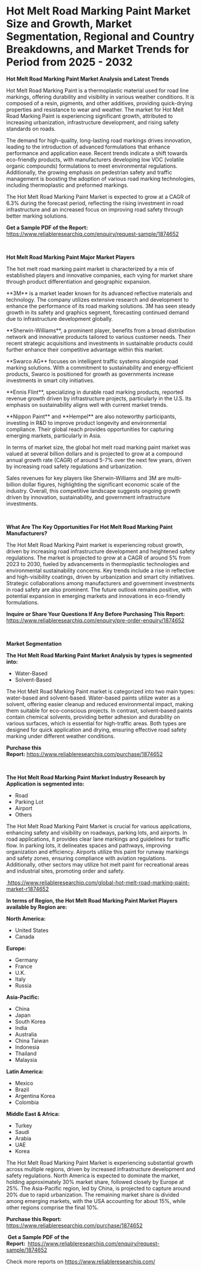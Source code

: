 <p><h1>Hot Melt Road Marking Paint Market Size and Growth, Market Segmentation, Regional and Country Breakdowns, and Market Trends for Period from 2025 -  2032</h1></p><p><strong>Hot Melt Road Marking Paint Market Analysis and Latest Trends</strong></p>
<p><p>Hot Melt Road Marking Paint is a thermoplastic material used for road line markings, offering durability and visibility in various weather conditions. It is composed of a resin, pigments, and other additives, providing quick-drying properties and resistance to wear and weather. The market for Hot Melt Road Marking Paint is experiencing significant growth, attributed to increasing urbanization, infrastructure development, and rising safety standards on roads. </p><p>The demand for high-quality, long-lasting road markings drives innovation, leading to the introduction of advanced formulations that enhance performance and application ease. Recent trends indicate a shift towards eco-friendly products, with manufacturers developing low VOC (volatile organic compounds) formulations to meet environmental regulations. Additionally, the growing emphasis on pedestrian safety and traffic management is boosting the adoption of various road marking technologies, including thermoplastic and preformed markings.</p><p>The Hot Melt Road Marking Paint Market is expected to grow at a CAGR of 6.3% during the forecast period, reflecting the rising investment in road infrastructure and an increased focus on improving road safety through better marking solutions.</p></p>
<p><strong>Get a Sample PDF of the Report:&nbsp;</strong> <a href="https://www.reliableresearchiq.com/enquiry/request-sample/1874652?utm_campaign=2284&utm_medium=2&utm_source=Github&utm_content=ia&utm_term=02042025&utm_id=hot-melt-road-marking-paint">https://www.reliableresearchiq.com/enquiry/request-sample/1874652</a></p>
<p>&nbsp;</p>
<p><strong>Hot Melt Road Marking Paint Major Market Players</strong></p>
<p><p>The hot melt road marking paint market is characterized by a mix of established players and innovative companies, each vying for market share through product differentiation and geographic expansion. </p><p>**3M** is a market leader known for its advanced reflective materials and technology. The company utilizes extensive research and development to enhance the performance of its road marking solutions. 3M has seen steady growth in its safety and graphics segment, forecasting continued demand due to infrastructure development globally.</p><p>**Sherwin-Williams**, a prominent player, benefits from a broad distribution network and innovative products tailored to various customer needs. Their recent strategic acquisitions and investments in sustainable products could further enhance their competitive advantage within this market.</p><p>**Swarco AG** focuses on intelligent traffic systems alongside road marking solutions. With a commitment to sustainability and energy-efficient products, Swarco is positioned for growth as governments increase investments in smart city initiatives.</p><p>**Ennis Flint**, specializing in durable road marking products, reported revenue growth driven by infrastructure projects, particularly in the U.S. Its emphasis on sustainability aligns well with current market trends.</p><p>**Nippon Paint** and **Hempel** are also noteworthy participants, investing in R&D to improve product longevity and environmental compliance. Their global reach provides opportunities for capturing emerging markets, particularly in Asia.</p><p>In terms of market size, the global hot melt road marking paint market was valued at several billion dollars and is projected to grow at a compound annual growth rate (CAGR) of around 5-7% over the next few years, driven by increasing road safety regulations and urbanization.</p><p>Sales revenues for key players like Sherwin-Williams and 3M are multi-billion dollar figures, highlighting the significant economic scale of the industry. Overall, this competitive landscape suggests ongoing growth driven by innovation, sustainability, and government infrastructure investments.</p></p>
<p>&nbsp;</p>
<p><strong>What Are The Key Opportunities For Hot Melt Road Marking Paint Manufacturers?</strong></p>
<p><p>The Hot Melt Road Marking Paint market is experiencing robust growth, driven by increasing road infrastructure development and heightened safety regulations. The market is projected to grow at a CAGR of around 5% from 2023 to 2030, fueled by advancements in thermoplastic technologies and environmental sustainability concerns. Key trends include a rise in reflective and high-visibility coatings, driven by urbanization and smart city initiatives. Strategic collaborations among manufacturers and government investments in road safety are also prominent. The future outlook remains positive, with potential expansion in emerging markets and innovations in eco-friendly formulations.</p></p>
<p><strong>Inquire or Share Your Questions If Any Before Purchasing This Report:</strong> <a href="https://www.reliableresearchiq.com/enquiry/pre-order-enquiry/1874652?utm_campaign=2284&utm_medium=2&utm_source=Github&utm_content=ia&utm_term=02042025&utm_id=hot-melt-road-marking-paint">https://www.reliableresearchiq.com/enquiry/pre-order-enquiry/1874652</a></p>
<p>&nbsp;</p>
<p><strong>Market Segmentation</strong></p>
<p><strong>The Hot Melt Road Marking Paint Market Analysis by types is segmented into:</strong></p>
<p><ul><li>Water-Based</li><li>Solvent-Based</li></ul></p>
<p><p>The Hot Melt Road Marking Paint market is categorized into two main types: water-based and solvent-based. Water-based paints utilize water as a solvent, offering easier cleanup and reduced environmental impact, making them suitable for eco-conscious projects. In contrast, solvent-based paints contain chemical solvents, providing better adhesion and durability on various surfaces, which is essential for high-traffic areas. Both types are designed for quick application and drying, ensuring effective road safety marking under different weather conditions.</p></p>
<p><strong>Purchase this Report:&nbsp;</strong><a href="https://www.reliableresearchiq.com/purchase/1874652?utm_campaign=2284&utm_medium=2&utm_source=Github&utm_content=ia&utm_term=02042025&utm_id=hot-melt-road-marking-paint">https://www.reliableresearchiq.com/purchase/1874652</a></p>
<p>&nbsp;</p>
<p><strong>The Hot Melt Road Marking Paint Market Industry Research by Application is segmented into:</strong></p>
<p><ul><li>Road</li><li>Parking Lot</li><li>Airport</li><li>Others</li></ul></p>
<p><p>The Hot Melt Road Marking Paint Market is crucial for various applications, enhancing safety and visibility on roadways, parking lots, and airports. In road applications, it provides clear lane markings and guidelines for traffic flow. In parking lots, it delineates spaces and pathways, improving organization and efficiency. Airports utilize this paint for runway markings and safety zones, ensuring compliance with aviation regulations. Additionally, other sectors may utilize hot melt paint for recreational areas and industrial sites, promoting order and safety.</p></p>
<p><a href="https://www.reliableresearchiq.com/global-hot-melt-road-marking-paint-market-r1874652?utm_campaign=2284&utm_medium=2&utm_source=Github&utm_content=ia&utm_term=02042025&utm_id=hot-melt-road-marking-paint">&nbsp;https://www.reliableresearchiq.com/global-hot-melt-road-marking-paint-market-r1874652</a></p>
<p><strong>In terms of Region, the Hot Melt Road Marking Paint Market Players available by Region are:</strong></p>
<p>
    <p> <strong> North America: </strong>
        <ul>
            <li>United States</li>
            <li>Canada</li>
        </ul>
        </p> 
    <p> <strong> Europe: </strong>
        <ul>
            <li>Germany</li>
            <li>France</li>
            <li>U.K.</li>
            <li>Italy</li>
            <li>Russia</li>
        </ul>
        </p> 
    <p> <strong> Asia-Pacific: </strong>
        <ul>
            <li>China</li>
            <li>Japan</li>
            <li>South Korea</li>
            <li>India</li>
            <li>Australia</li>
            <li>China Taiwan</li>
            <li>Indonesia</li>
            <li>Thailand</li>
            <li>Malaysia</li>
        </ul>
        </p> 
    <p> <strong> Latin America: </strong>
        <ul>
            <li>Mexico</li>
            <li>Brazil</li>
            <li>Argentina Korea</li>
            <li>Colombia</li>
        </ul>
        </p> 
    <p> <strong> Middle East & Africa: </strong>
        <ul>
            <li>Turkey</li>
            <li>Saudi</li>
            <li>Arabia</li>
            <li>UAE</li>
            <li>Korea</li>
        </ul>
    </p>
    </p>
<p><p>The Hot Melt Road Marking Paint Market is experiencing substantial growth across multiple regions, driven by increased infrastructure development and safety regulations. North America is expected to dominate the market, holding approximately 30% market share, followed closely by Europe at 25%. The Asia-Pacific region, led by China, is projected to capture around 20% due to rapid urbanization. The remaining market share is divided among emerging markets, with the USA accounting for about 15%, while other regions comprise the final 10%.</p></p>
<p><strong>Purchase this Report: </strong><a href="https://www.reliableresearchiq.com/purchase/1874652?utm_campaign=2284&utm_medium=2&utm_source=Github&utm_content=ia&utm_term=02042025&utm_id=hot-melt-road-marking-paint">https://www.reliableresearchiq.com/purchase/1874652</a></p>
<p>&nbsp;<strong>Get a Sample PDF of the Report:&nbsp;&nbsp;</strong><a href="https://www.reliableresearchiq.com/enquiry/request-sample/1874652?utm_campaign=2284&utm_medium=2&utm_source=Github&utm_content=ia&utm_term=02042025&utm_id=hot-melt-road-marking-paint">https://www.reliableresearchiq.com/enquiry/request-sample/1874652</a></p>
<p><strong></strong></p>
<p>Check more reports on <a href="https://www.reliableresearchiq.com/?utm_campaign=2284&utm_medium=2&utm_source=Github&utm_content=ia&utm_term=02042025&utm_id=hot-melt-road-marking-paint">https://www.reliableresearchiq.com/</a></p>